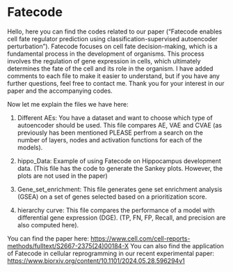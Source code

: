 # Fatecode
Hello, here you can find the codes related to our paper (“Fatecode enables cell fate regulator prediction using classification-supervised autoencoder perturbation”). Fatecode focuses on cell fate decision-making, which is a fundamental process in the development of organisms. This process involves the regulation of gene expression in cells, which ultimately determines the fate of the cell and its role in the organism. I have added comments to each file to make it easier to understand, but if you have any further questions, feel free to contact me. Thank you for your interest in our paper and the accompanying codes.

Now let me explain the files we have here: 
1) Different AEs:  You have a dataset and want to choose which type of autoencoder should be used. This file compares AE, VAE and CVAE (as previously has been mentioned PLEASE perfrom a  search on the number of layers, nodes and activation functions for each of the models).

2) hippo_Data: Example of using Fatecode on Hippocampus development data. (This file has the code to generate the Sankey plots. However, the plots are not used in the paper)

3) Gene_set_enrichment: This file generates gene set enrichment analysis (GSEA) on a set of genes selected based on a prioritization score.

4) hierarchy curve: This file compares the performance of a model with differential gene expression (DGE). (TP, FN, FP, Recall, and precision are also computed here).

You can find the paper here: https://www.cell.com/cell-reports-methods/fulltext/S2667-2375(24)00184-X
You can also find the application of Fatecode in cellular reprogramming in our recent experimental paper: https://www.biorxiv.org/content/10.1101/2024.05.28.596294v1

